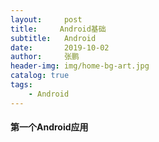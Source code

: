 ```yaml
---
layout:     post 
title:     Android基础
subtitle:   Android
date:       2019-10-02
author:     张鹏
header-img: img/home-bg-art.jpg
catalog: true   
tags:                         
    - Android
---
```


#### 第一个Android应用

